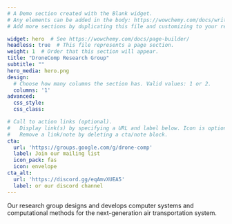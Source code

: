 ```yaml
---
# A Demo section created with the Blank widget.
# Any elements can be added in the body: https://wowchemy.com/docs/writing-markdown-latex/
# Add more sections by duplicating this file and customizing to your requirements.

widget: hero  # See https://wowchemy.com/docs/page-builder/
headless: true  # This file represents a page section.
weight: 1  # Order that this section will appear.
title: "DroneComp Research Group"
subtitle: ""
hero_media: hero.png
design:
  # Choose how many columns the section has. Valid values: 1 or 2.
  columns: '1'
advanced:
  css_style:
  css_class:

# Call to action links (optional).
#   Display link(s) by specifying a URL and label below. Icon is optional for `cta`.
#   Remove a link/note by deleting a cta/note block.
cta:
  url: 'https://groups.google.com/g/drone-comp'
  label: Join our mailing list
  icon_pack: fas
  icon: envelope
cta_alt:
  url: 'https://discord.gg/eqAmvXUEA5'
  label: or our discord channel
---
```


Our research group designs and develops computer systems and computational
methods for the next-generation air transportation system.
